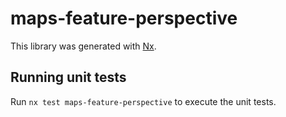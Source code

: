 # maps-feature-perspective

This library was generated with [Nx](https://nx.dev).

## Running unit tests

Run `nx test maps-feature-perspective` to execute the unit tests.
